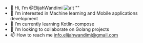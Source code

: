 - 👋 Hi, I’m @ElijahWandimi
![alt ""](https://www.google.com/search?sxsrf=ALiCzsaZ2gHHjyLS6kvb0NV3o3t2NaGsig:1666903479278&source=univ&tbm=isch&q=computer+images+svg&fir=MdTD3x4LZvuL-M%252CPGwdZFPW1_ykIM%252C_%253BPy90RZzc6O0-WM%252CiIxZ4lyI5JBodM%252C_%253B-BgSuM0Onjy4kM%252CvjawONENXLKCsM%252C_%253B3CH8MrhpnUkEMM%252CXhN6k2HaBvlCoM%252C_%253BJJhhCu6TNKWepM%252CGjKLSwdKpF8zbM%252C_%253BxEC3CIKOJu3WKM%252C6IO1utAIXTTRBM%252C_%253B5LJAgxRkYK_R-M%252ChPHQttKAeE__iM%252C_%253BYzXMWn9FuSdoDM%252CGHjRPOT3rR6BrM%252C_%253BectygA2Y6WjuuM%252CppyPTnf-g6nchM%252C_%253BU171k6ltcp18PM%252CvJ7mU0_SacZ92M%252C_%253BZ_RzwIAl1StAOM%252C2kMiw04zlPgjSM%252C_%253BfOXKMRZxicYoYM%252CP6QD-d0ss_dThM%252C_%253BAtA8UP7LKcbojM%252CMqcepGsbsA_2FM%252C_%253ByXTTy_fh0Zo9xM%252C1EbnfUve8sSLIM%252C_&usg=AI4_-kTEGyjJqNU7U8AHargGJVeRlC7npg&sa=X&ved=2ahUKEwiK_Yauo4H7AhVWSvEDHQ5qB6IQ7Al6BAgIEEQ&biw=1920&bih=950&dpr=1#imgrc=cJzCS4ygJlwZKM)
- 👀 I’m interested in Machine learning and Mobile applications development
- 🌱 I’m currently learning Kotlin-compose
- 💞️ I’m looking to collaborate on Golang projects
- 📫 How to reach me info.elijahwandimi@gmail.com


<!---
ElijahWandimi/ElijahWandimi is a ✨ special ✨ repository because its `README.md` (this file) appears on your GitHub profile.
You can click the Preview link to take a look at your changes.
--->
